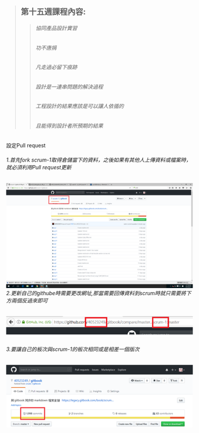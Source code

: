 > ## 第十五週課程內容:
>
> > ###### 協同產品設計實習
> >
> > ###### 功不唐捐
> >
> > ###### 凡走過必留下痕跡
> >
> > ###### 設計是一連串問題的解決過程
> >
> > ###### 工程設計的結果應該是可以讓人依循的
> >
> > ###### 且能得到設計者所預期的結果

設定Pull request

###### 1.首先fork scrum-1取得倉儲當下的資料，之後如果有其他人上傳資料或檔案時，就必須利用Pull request更新

###### ![](/assets/2.png)2.更新自己的githube時需要更改網址,那當需要回傳資料到scrum時就只需要將下方兩個反過來即可

![](/assets/6.png)

###### 3.要讓自己的板次與scrum-1的板次相同或是相差一個版次

![](/assets/5.png)

